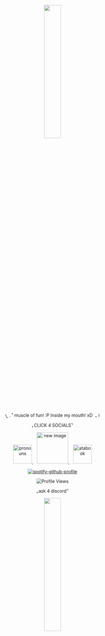 
<p align="center" width="100%">
    <img width="33%" src="https://64.media.tumblr.com/5b72a6b3dc68501a6ea651c50c82b492/1e8767f5580b9c16-5f/s400x600/e9679884c03dd8af5c48eafa28d765c5ff9e54ae.gifv" width="60">
</p>

<p align="center">
  𐔌   .  ˚ muscle of fun! :P Inside my mouth! xD ֹ  ₊ ꒱
</p>

<p align="center">
  ⌞CLICK 4 SOCIALS⌝
</p>
 <p align="center">
 
 <p align="center">
  <a href="https://pronouns.cc/@kkawaiirazorblades">
    <img src="https://i.imgur.com/5MsPHL8.gif" alt="pronouns" width="60">
  </a>
  &nbsp;&nbsp;
  <a href="https://kkwaii.straw.page">
    <img src="https://64.media.tumblr.com/905e0f5e0c141f9af49eed2664fbd0ed/7bf1827d7384b6f5-9c/s250x400/4ec8859633418050486457694e0b1f4f8fccee5b.pnj" alt="new image" width="100">
  </a>
  &nbsp;&nbsp;
    <a href="https://kwairzrbldz.atabook.org">
    <img src="https://i.imgur.com/5MsPHL8.gif" alt="atabook" width="60">
  </a>

<p align="center">
  <a href="https://github.com/kittinan/spotify-github-profile">
    <img src="https://spotify-github-profile.kittinanx.com/api/view?uid=12ckph3ot59wwg34vopzfclra&cover_image=true&theme=natemoo-re&show_offline=false&background_color=f7abcc&interchange=false&bar_color=d90909&bar_color_cover=false" alt="spotify-github-profile">
  </a>
</p>

<p align="center">
  <img src="https://komarev.com/ghpvc/?username=your-github-username&color=d90909&label=hi" alt="Profile Views"/>
</p>

<p align="center">
  ⌞ask 4 discord⌝
</p>
 <p align="center">

<p align="center" width="100%">
    <img width="33%" src="https://64.media.tumblr.com/5b72a6b3dc68501a6ea651c50c82b492/1e8767f5580b9c16-5f/s400x600/e9679884c03dd8af5c48eafa28d765c5ff9e54ae.gifv">
</p>
